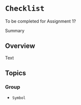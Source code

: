 # ``Checklist``

To be completed for Assignment 1?
<!--@START_MENU_TOKEN@-->Summary<!--@END_MENU_TOKEN@-->

## Overview

<!--@START_MENU_TOKEN@-->Text<!--@END_MENU_TOKEN@-->

## Topics

### Group

- ``Symbol``
